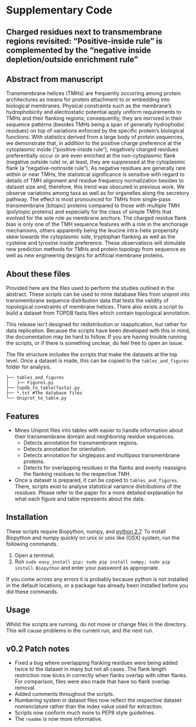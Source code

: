 

# Supplementary Code
## Charged residues next to transmembrane regions revisited: “Positive-inside rule” is complemented by the “negative inside depletion/outside enrichment rule”

## Abstract from manuscript
Transmembrane helices (TMHs) are frequently occurring among protein architectures as means for protein attachment to or embedding into biological membranes. Physical constraints such as the membrane’s hydrophobicity and electrostatic potential apply uniform requirements to TMHs and their flanking regions; consequently, they are mirrored in their sequence patterns (besides TMHs being a span of generally hydrophobic residues) on top of variations enforced by the specific protein’s biological functions. With statistics derived from a large body of protein sequences, we demonstrate that, in addition to the positive charge preference at the cytoplasmic inside (“positive-inside rule”), negatively charged residues preferentially occur or are even enriched at the non-cytoplasmic flank (negative outside rule) or, at least, they are suppressed at the cytoplasmic flank (a “negative-notinside rule”). As negative residues are generally rare within or near TMHs, the statistical significance is sensitive with regard to details of TMH alignment and residue frequency normalization besides to dataset size and, therefore, this trend was obscured in previous work. We observe variations among taxa as well as for organelles along the secretory pathway. The effect is most pronounced for TMHs from single-pass transmembrane (bitopic) proteins compared to those with multiple TMH (polytopic proteins) and especially for the class of simple TMHs that evolved for the sole role as membrane anchors. The charged residue flank bias is only one of the TMH sequence features with a role in the anchorage mechanisms, others apparently being the leucine intra-helix propensity skew towards the cytoplasmic side, tryptophan flanking as well as the cysteine and tyrosine inside preference. These observations will stimulate new prediction methods for TMHs and protein topology from sequence as well as new engineering designs for artificial membrane proteins.

## About these files
Provided here are the files used to perform the studies outlined in the abstract. These scripts can be used to mine database files from uniprot into transmembrane sequence distribution data that tests the validity of topological constraints of membrane helices. There also exists a script to build a dataset from TOPDB fasta files which contain topological annotation.

This release isn't designed for redistribution or reapplication, but rather for data replication. Because the scripts have been developed with this in mind, the documentation may be hard to follow. If you are having trouble running the scripts, or if there is something unclear, do feel free to open an issue.

The file structure includes the scripts that make the datasets at the top level. Once a dataset is made, this can be copied to the `tables_and_figures` folder for analysis.

<!--This needs updating-->
```
├── tables_and_figures
│   ├── Figures.py
├── topdb_to_table(fasta).py
├── *.txt #The database files
└── Uniprot_to_table.py
  ```


## Features
- Mines Uniprot files into tables with easier to handle information about their transmembrane domain and neighboring residue sequences.
	- Detects annotation for transmembrane regions.
	- Detects annotation for orientation.
	- Detects annotation for singlepass and multipass transmembrane proteins.
    - Detects for overlapping residues in the flanks and evenly reassigns the flanking residues to the respective TMH.
- Once a dataset is prepared, it can be copied to `tables_and_figures`. There, scripts exist to analyse statistical variance distributions of the residues. Please refer to the paper for a more detailed explanation for what each figure and table represents about the data.

## Installation
These scripts require Biopython, numpy, and [python 2.7](https://www.python.org/downloads/). To install Biopython and numpy quickly on unix or unix like (OSX) system, run the following commands.
1. Open a terminal.
2. Run `sudo easy_install pip; sudo pip install numpy; sudo pip install Biopython`  and enter your password as appropriate.

If you come across any errors it is probably because python is not installed in the default locations, or a package has already been installed before you did these commands.

## Usage

Whilst the scripts are running, do not move or change files in the directory. This will cause problems in the current run, and the next run.

## v0.2 Patch notes

- Fixed a bug where overlapping flanking residues were being added twice to the dataset in many but not all cases. The flank length restriction now kicks in correctly when flanks overlap with other flanks. For comparison, files were also made that have no flank overlap removal.
- Added comments throughout the scripts.
- Numbering system in dataset files now reflect the respective dataset nomenclature rather than the index value used for extraction.
- Scripts now conform much more to PEP8 style guidelines.
- The `readme` is now more informative.
